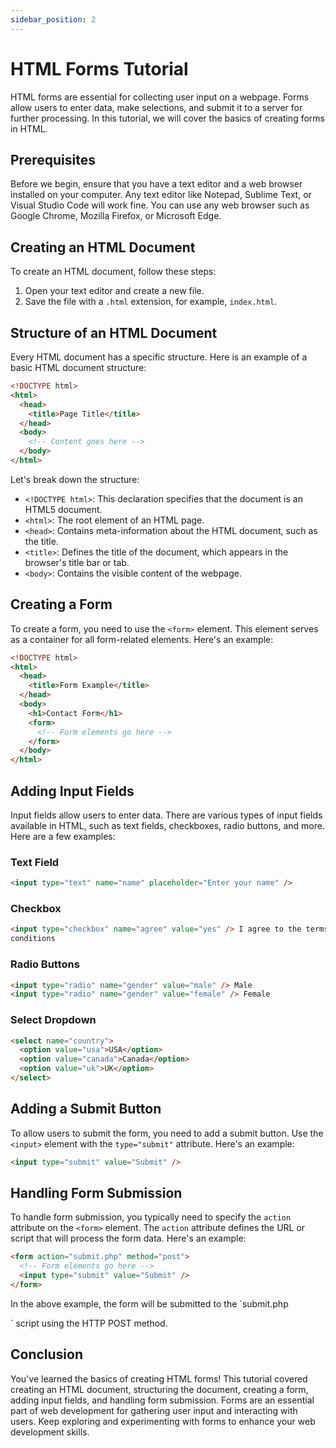 ```yaml
---
sidebar_position: 2
---
```


# HTML Forms Tutorial

HTML forms are essential for collecting user input on a webpage. Forms allow users to enter data, make selections, and submit it to a server for further processing. In this tutorial, we will cover the basics of creating forms in HTML.

## Prerequisites

Before we begin, ensure that you have a text editor and a web browser installed on your computer. Any text editor like Notepad, Sublime Text, or Visual Studio Code will work fine. You can use any web browser such as Google Chrome, Mozilla Firefox, or Microsoft Edge.

## Creating an HTML Document

To create an HTML document, follow these steps:

1. Open your text editor and create a new file.
2. Save the file with a `.html` extension, for example, `index.html`.

## Structure of an HTML Document

Every HTML document has a specific structure. Here is an example of a basic HTML document structure:

```html
<!DOCTYPE html>
<html>
  <head>
    <title>Page Title</title>
  </head>
  <body>
    <!-- Content goes here -->
  </body>
</html>
```

Let's break down the structure:

- `<!DOCTYPE html>`: This declaration specifies that the document is an HTML5 document.
- `<html>`: The root element of an HTML page.
- `<head>`: Contains meta-information about the HTML document, such as the title.
- `<title>`: Defines the title of the document, which appears in the browser's title bar or tab.
- `<body>`: Contains the visible content of the webpage.

## Creating a Form

To create a form, you need to use the `<form>` element. This element serves as a container for all form-related elements. Here's an example:

```html
<!DOCTYPE html>
<html>
  <head>
    <title>Form Example</title>
  </head>
  <body>
    <h1>Contact Form</h1>
    <form>
      <!-- Form elements go here -->
    </form>
  </body>
</html>
```

## Adding Input Fields

Input fields allow users to enter data. There are various types of input fields available in HTML, such as text fields, checkboxes, radio buttons, and more. Here are a few examples:

### Text Field

```html
<input type="text" name="name" placeholder="Enter your name" />
```

### Checkbox

```html
<input type="checkbox" name="agree" value="yes" /> I agree to the terms and
conditions
```

### Radio Buttons

```html
<input type="radio" name="gender" value="male" /> Male
<input type="radio" name="gender" value="female" /> Female
```

### Select Dropdown

```html
<select name="country">
  <option value="usa">USA</option>
  <option value="canada">Canada</option>
  <option value="uk">UK</option>
</select>
```

## Adding a Submit Button

To allow users to submit the form, you need to add a submit button. Use the `<input>` element with the `type="submit"` attribute. Here's an example:

```html
<input type="submit" value="Submit" />
```

## Handling Form Submission

To handle form submission, you typically need to specify the `action` attribute on the `<form>` element. The `action` attribute defines the URL or script that will process the form data. Here's an example:

```html
<form action="submit.php" method="post">
  <!-- Form elements go here -->
  <input type="submit" value="Submit" />
</form>
```

In the above example, the form will be submitted to the `submit.php

` script using the HTTP POST method.

## Conclusion

You've learned the basics of creating HTML forms! This tutorial covered creating an HTML document, structuring the document, creating a form, adding input fields, and handling form submission. Forms are an essential part of web development for gathering user input and interacting with users. Keep exploring and experimenting with forms to enhance your web development skills.

<!-- # Create a Document

Documents are **groups of pages** connected through:

- a **sidebar**
- **previous/next navigation**
- **versioning**

## Create your first Doc

Create a Markdown file at `docs/hello.md`:

```md title="docs/hello.md"
# Hello

This is my **first Docusaurus document**!
```

A new document is now available at [http://localhost:3000/docs/hello](http://localhost:3000/docs/hello).

## Configure the Sidebar

Docusaurus automatically **creates a sidebar** from the `docs` folder.

Add metadata to customize the sidebar label and position:

```md title="docs/hello.md" {1-4}
---
sidebar_label: 'Hi!'
sidebar_position: 3
---

# Hello

This is my **first Docusaurus document**!
```

It is also possible to create your sidebar explicitly in `sidebars.js`:

```js title="sidebars.js"
module.exports = {
  tutorialSidebar: [
    'intro',
    // highlight-next-line
    'hello',
    {
      type: 'category',
      label: 'Tutorial',
      items: ['tutorial-basics/create-a-document'],
    },
  ],
};
``` -->
